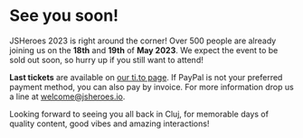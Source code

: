 # See you soon!

JSHeroes 2023 is right around the corner! Over 500 people are already joining us on the **18th** and **19th** of **May 2023**. We expect the event to be sold out soon, so hurry up if you still want to attend!

**Last tickets** are available on [our ti.to page](https://ti.to/jsheroes/2023). If PayPal is not your preferred payment method, you can also pay by invoice. For more information drop us a line at <a href="mailto:welcome@jsheroes.io">welcome@jsheroes.io</a>.

Looking forward to seeing you all back in Cluj, for memorable days of quality content, good vibes and amazing interactions!


